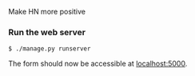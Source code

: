 Make HN more positive

### Run the web server

    $ ./manage.py runserver

The form should now be accessible at [localhost:5000](http://localhost:5000/).
